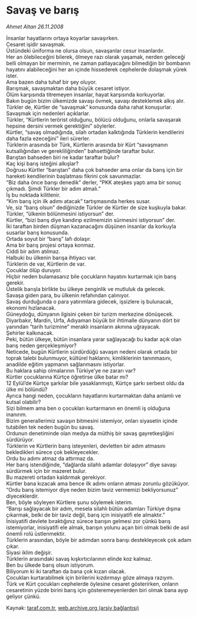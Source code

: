 # Savaş ve barış

*Ahmet Altan 26.11.2008*

<div class="yazi">İnsanlar hayatlarını ortaya koyarlar savaşırken.<br/>Cesaret işidir savaşmak. <br/>Üstündeki üniforma ne olursa olsun, savaşanlar cesur insanlardır. <br/>Her an ölebileceğini bilerek, ölmeye razı olarak yaşamak, nerden geleceği belli olmayan bir merminin, ne zaman patlayacağını bilmediğin bir bombanın hayatını alabileceğini her an içinde hissederek cephelerde dolaşmak yürek ister. <br/>Ama bazen daha tuhaf bir şey oluyor. <br/>Barışmak, savaşmaktan daha büyük cesaret istiyor. <br/>Ölüm karşısında titremeyen insanlar, hayat karşısında korkuyorlar. <br/>Bakın bugün bizim ülkemizde savaşı övmek, savaşı desteklemek alkış alır. <br/>Türkler de, Kürtler de “savaşmak” konusunda daha rahat konuşurlar. <br/>Savaşmak için nedenleri açıklarlar. <br/>Türkler, “Kürtlerin terörist olduğunu, bölücü olduğunu, onlarla savaşarak hepsine dersini vermek gerektiğini” söylerler. <br/>Kürtler, “savaş olmadığında, silah ortadan kalktığında Türklerin kendilerini daha fazla ezeceğini” ileri sürerler. <br/>Türklerin arasında bir Türk, Kürtlerin arasında bir Kürt “savaşmanın kutsallığından ve gerekliliğinden” bahsettiğinde taraftar bulur. <br/>Barıştan bahseden biri ne kadar taraftar bulur? <br/>Kaç kişi barış isteğini alkışlar? <br/>Doğrusu Kürtler “barıştan” daha çok bahseder ama onlar da barış için bir hareketi kendilerinin başlatması fikrini çok savunmazlar. <br/>“Biz daha önce barışı denedik” derler, “PKK ateşkes yaptı ama bir sonuç çıkmadı. Şimdi Türkler bir adım atmalı.” <br/>İş bu noktada kilitlenir. <br/>“Kim barış için ilk adımı atacak” tartışmasında herkes susar. <br/>Ve, siz “barış olsun” dediğinizde Türkler de Kürtler de size kuşkuyla bakar. <br/>Türkler, “ülkenin bölünmesini istiyorsun” der. <br/>Kürtler, “bizi barış diye kandırıp ezilmemizin sürmesini istiyorsun” der. <br/>İki taraftan birden düşman kazanacağını düşünen insanlar da korkuyla susarlar barış konusunda. <br/>Ortada soyut bir “barış” lafı dolaşır. <br/>Ama bir barış projesi ortaya konmaz. <br/>Ciddi bir adım atılmaz. <br/>Halbuki bu ülkenin barışa ihtiyacı var. <br/>Türklerin de var, Kürtlerin de var. <br/>Çocuklar ölüp duruyor. <br/>Hiçbir neden bulamasanız bile çocukların hayatını kurtarmak için barış gerekir. <br/>Üstelik barışla birlikte bu ülkeye zenginlik ve mutluluk da gelecek. <br/>Savaşa giden para, bu ülkenin refahından çalınıyor. <br/>Savaş durduğunda o para yatırımlara gidecek, işsizlere iş bulunacak, ekonomi hızlanacak. <br/>Güneydoğu, dünyanın ilgisini çeken bir turizm merkezine dönüşecek. <br/>Diyarbakır, Mardin, Urfa, Adıyaman büyük bir ihtimalle dünyanın dört bir yanından “tarih turizmine” meraklı insanların akınına uğrayacak. <br/>Şehirler kalkınacak. <br/>Peki, bütün ülkeye, bütün insanlara yarar sağlayacağı bu kadar açık olan barış neden gerçekleşmiyor? <br/>Neticede, bugün Kürtlerin sürdürdüğü savaşın nedeni olarak ortada bir toprak talebi bulunmuyor, kültürel haklarını, kimliklerinin tanınmasını, anadilde eğitim yapmanın sağlanmasını istiyorlar. <br/>Bu haklara sahip olmalarının Türkiye’ye ne zararı var? <br/>Kürtler çocuklarına Kürtçe öğretirse ülke batar mı? <br/>12 Eylül’de Kürtçe şarkılar bile yasaklanmıştı, Kürtçe şarkı serbest oldu da ülke mi bölündü? <br/>Ayrıca hangi neden, çocukların hayatlarını kurtarmaktan daha anlamlı ve kutsal olabilir? <br/>Sizi bilmem ama ben o çocukları kurtarmanın en önemli iş olduğuna inanırım. <br/>Bizim generallerimiz savaşın bitmesini istemiyor, onları siyasetin içinde tutabilen tek neden bugün bu savaş. <br/>Ordunun denetiminde olan medya da müthiş bir savaş gayretkeşliğini sürdürüyor. <br/>Türklerin ve Kürtlerin barış isteyenleri, devletten bir adım atmasını bekledikleri sürece çok bekleyecekler. <br/>Ordu bu adımı atmaz da attırmaz da. <br/>Her barış istendiğinde, “dağlarda silahlı adamlar dolaşıyor” diye savaşı sürdürmek için bir mazeret bulur. <br/>Bu mazereti ortadan kaldırmak gerekiyor. <br/>Kürtler bana kızacak ama bence ilk adımı onların atması zorunlu gözüküyor. <br/>“Ordu barış istemiyor diye neden bizim taviz vermemizi bekliyorsunuz” diyeceklerdir. <br/>Ben, böyle söyleyen Kürtlere şunu söylemek isterim. <br/>“Barışı sağlayacak bir adım, mesela silahlı bütün adamları Türkiye dışına çıkarmak, belki de bir taviz değil, barış için inisiyatifi ele almaktır.” <br/>İnisiyatifi devlete bıraktığınız sürece barışın gelmesi zor çünkü barış istemiyorlar, inisiyatifi ele almak, barışın yolunu açan biri olmak belki de asıl önemli rolü üstlenmektir. <br/>Türklerin arasından, böyle bir adımdan sonra barışı destekleyecek çok adam çıkar. <br/>Siyasi iklim değişir. <br/>Türklerin arasındaki savaş kışkırtıcılarının elinde koz kalmaz. <br/>Ben bu ülkede barış olsun istiyorum. <br/>Biliyorum ki iki taraftan da bana çok kızan olacak. <br/>Çocukları kurtarabilmek için birilerini kızdırmayı göze almaya razıyım. <br/>Türk ve Kürt çocukları cephelerde öylesine cesaret gösterirken, onların cesaretinin yüzde birini barış için gösteremeyenlerden biri olmak bana ayıp geliyor çünkü.</div>

Kaynak: [taraf.com.tr](http://www.taraf.com.tr:80/makale/2846.htm), [web.archive.org (arşiv bağlantısı)](http://web.archive.org/web/20100428042036/http://www.taraf.com.tr:80/makale/2846.htm)
